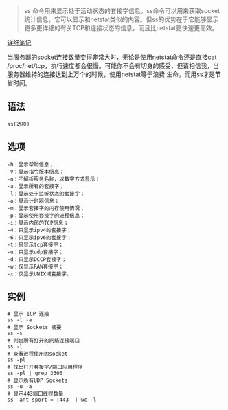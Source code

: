 > ss 命令用来显示处于活动状态的套接字信息。ss命令可以用来获取socket统计信息，它可以显示和netstat类似的内容。但ss的优势在于它能够显示更多更详细的有关TCP和连接状态的信息，而且比netstat更快速更高效。

[详细笔记](http://www.ttlsa.com/linux-command/ss-replace-netstat/)

当服务器的socket连接数量变得非常大时，无论是使用netstat命令还是直接cat /proc/net/tcp，执行速度都会很慢。可能你不会有切身的感受，但请相信我，当服务器维持的连接达到上万个的时候，使用netstat等于浪费 生命，而用ss才是节省时间。


语法
---
    ss(选项)

选项
---
    -h：显示帮助信息；
    -V：显示指令版本信息；
    -n：不解析服务名称，以数字方式显示；
    -a：显示所有的套接字；
    -l：显示处于监听状态的套接字；
    -o：显示计时器信息；
    -m：显示套接字的内存使用情况；
    -p：显示使用套接字的进程信息；
    -i：显示内部的TCP信息；
    -4：只显示ipv4的套接字；
    -6：只显示ipv6的套接字；
    -t：只显示tcp套接字；
    -u：只显示udp套接字；
    -d：只显示DCCP套接字；
    -w：仅显示RAW套接字；
    -x：仅显示UNIX域套接字。
    
实例
---

    # 显示 ICP 连接
    ss -t -a
    # 显示 Sockets 摘要
    ss -s
    # 列出所有打开的网络连接端口
    ss -l
    # 查看进程使用的socket
    ss -pl
    # 找出打开套接字/端口应用程序
    ss -pl | grep 3306
    # 显示所有UDP Sockets
    ss -u -a
    # 显示443端口线程数量
    ss -ant sport = :443  | wc -l
    